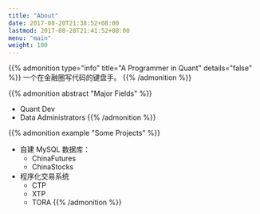 ```yaml
---
title: "About"
date: 2017-08-20T21:38:52+08:00
lastmod: 2017-08-28T21:41:52+08:00
menu: "main"
weight: 100
---
```


<!-- {{% admonition type="note" title="note" details="true" %}}
一个在金融圈写代码的键盘手。
{{% /admonition %}} -->

{{% admonition type="info" title="A Programmer in Quant" details="false" %}}
一个在金融圈写代码的键盘手。
{{% /admonition %}}

{{% admonition abstract "Major Fields" %}}
- Quant Dev
- Data Administrators
{{% /admonition %}}

{{% admonition example "Some Projects" %}}
- 自建 MySQL 数据库：
    + ChinaFutures
    + ChinaStocks
- 程序化交易系统
    + CTP
    + XTP
    + TORA
{{% /admonition %}}

